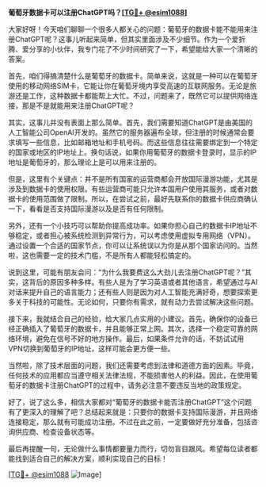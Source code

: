 **葡萄牙数据卡可以注册ChatGPT吗？[[TG💪+ @esim1088](https://t.me/s/esim1088)]**

大家好呀！今天咱们聊聊一个很多人都关心的问题：葡萄牙的数据卡能不能用来注册ChatGPT呢？这事儿听起来简单，但其实里面涉及不少细节。作为一个爱折腾、爱分享的小伙伴，我专门花了不少时间研究了一下，希望能给大家一个清晰的答案。

首先，咱们得搞清楚什么是葡萄牙的数据卡。简单来说，这就是一种可以在葡萄牙使用的移动网络SIM卡，它能让你在葡萄牙境内享受高速的互联网服务。无论是旅游还是工作，这种数据卡都能帮上大忙。不过，问题来了，既然它可以提供网络连接，那是不是就能用来注册ChatGPT呢？

其实，这事儿并没有表面上那么简单。首先，我们需要知道ChatGPT是由美国的人工智能公司OpenAI开发的。虽然它的服务器遍布全球，但注册的时候通常会要求填写一些信息，比如邮箱地址和手机号码。而这些信息往往需要绑定到一个特定的国家或地区的IP地址上。换句话说，如果你用葡萄牙的数据卡登录时，显示的IP地址是葡萄牙的，那么理论上是可以用来注册的。

但是，这里有个关键点：并不是所有国家的运营商都会开放国际漫游功能，尤其是涉及到数据卡的使用权限。有些运营商可能只允许本国用户使用其服务，或者对数据卡的使用范围做了限制。所以，在尝试之前，最好先联系你的数据卡供应商确认一下，看看是否支持国际漫游以及是否有任何限制。

另外，还有一个小技巧可以帮助你提高成功率。如果你担心自己的数据卡IP地址不够稳定，或者担心被系统检测到异常行为，可以考虑使用虚拟专用网络（VPN）。通过设置一个合适的国家节点，你可以让系统误以为你是从那个国家访问的。当然啦，这也需要一定的技术门槛，不是所有人都能轻松搞定的。

说到这里，可能有朋友会问：“为什么我要费这么大劲儿去注册ChatGPT呢？”其实，这背后的原因多种多样。有些人是为了学习英语或者其他语言，希望通过与AI对话来提升自己的语言能力；还有些人则是因为对人工智能充满好奇，想要探索更多关于科技的可能性。无论如何，只要你有需求，就有动力去尝试解决这些问题。

接下来，我就结合自己的经验，给大家几点实用的小建议。首先，确保你的设备已经正确插入了葡萄牙的数据卡，并且能够正常上网。其次，选择一个稳定可靠的网络环境，避免在信号不好的地方操作。最后，如果条件允许的话，不妨试试用VPN切换到葡萄牙的IP地址，这样可能会更方便一些。

当然啦，除了技术层面的问题，我们还需要考虑到法律和道德方面的因素。毕竟，任何技术的应用都应当遵守相关法律法规，不能损害他人的利益。因此，在使用葡萄牙的数据卡注册ChatGPT的过程中，请务必注意不要违反当地的政策规定。

好了，说了这么多，相信大家都对“葡萄牙的数据卡能否注册ChatGPT”这个问题有了更深入的理解了吧？总结起来就是：只要你的数据卡支持国际漫游，并且网络连接稳定，那么就有可能成功注册。不过在此之前，一定要做好充分准备，包括咨询供应商、检查设备状态等。

最后再提醒一句，无论做什么事情都要量力而行，切勿盲目跟风。希望每位读者都能找到适合自己的解决方案，顺利实现自己的目标！

[[TG💪+ @esim1088](https://t.me/s/esim1088) ![Image](https://i.postimg.cc/4NQfJmqS/Snipaste-2025-05-13-00-14-12.png)]